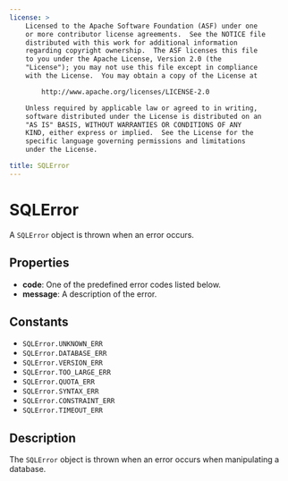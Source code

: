 ```yaml
---
license: >
    Licensed to the Apache Software Foundation (ASF) under one
    or more contributor license agreements.  See the NOTICE file
    distributed with this work for additional information
    regarding copyright ownership.  The ASF licenses this file
    to you under the Apache License, Version 2.0 (the
    "License"); you may not use this file except in compliance
    with the License.  You may obtain a copy of the License at

        http://www.apache.org/licenses/LICENSE-2.0

    Unless required by applicable law or agreed to in writing,
    software distributed under the License is distributed on an
    "AS IS" BASIS, WITHOUT WARRANTIES OR CONDITIONS OF ANY
    KIND, either express or implied.  See the License for the
    specific language governing permissions and limitations
    under the License.

title: SQLError
---
```


SQLError
========

A `SQLError` object is thrown when an error occurs.

Properties
----------

- __code__: One of the predefined error codes listed below.
- __message__: A description of the error.

Constants
---------

- `SQLError.UNKNOWN_ERR`
- `SQLError.DATABASE_ERR`
- `SQLError.VERSION_ERR`
- `SQLError.TOO_LARGE_ERR`
- `SQLError.QUOTA_ERR`
- `SQLError.SYNTAX_ERR`
- `SQLError.CONSTRAINT_ERR`
- `SQLError.TIMEOUT_ERR`

Description
-----------

The `SQLError` object is thrown when an error occurs when manipulating a database.
